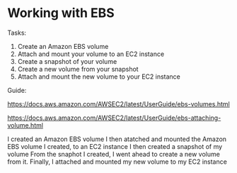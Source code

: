 #  Working with EBS

Tasks:
1. Create an Amazon EBS volume
2. Attach and mount your volume to an EC2 instance
3. Create a snapshot of your volume
4. Create a new volume from your snapshot
5. Attach and mount the new volume to your EC2 instance


Guide:

https://docs.aws.amazon.com/AWSEC2/latest/UserGuide/ebs-volumes.html

https://docs.aws.amazon.com/AWSEC2/latest/UserGuide/ebs-attaching-volume.html


I created an Amazon EBS volume
I then atatched and mounted the Amazon EBS volume I created, to an EC2 instance
I then created a snapshot of my volume
From the snaphot I created, I went ahead to create a new volume from it.
Finally, I attached and mounted my new volume to my EC2 instance